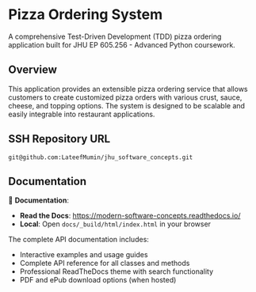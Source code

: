 # Pizza Ordering System

A comprehensive Test-Driven Development (TDD) pizza ordering application built for JHU EP 605.256 - Advanced Python coursework.

## Overview

This application provides an extensible pizza ordering service that allows customers to create customized pizza orders with various crust, sauce, cheese, and topping options. The system is designed to be scalable and easily integrable into restaurant applications.

## SSH Repository URL

```
git@github.com:LateefMumin/jhu_software_concepts.git
```

## Documentation

📖 **Documentation**:
- **Read the Docs**: https://modern-software-concepts.readthedocs.io/
- **Local**: Open `docs/_build/html/index.html` in your browser

The complete API documentation includes:
- Interactive examples and usage guides
- Complete API reference for all classes and methods
- Professional ReadTheDocs theme with search functionality
- PDF and ePub download options (when hosted)

